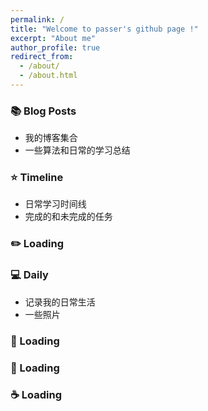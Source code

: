 ```yaml
---
permalink: /
title: "Welcome to passer's github page !"
excerpt: "About me"
author_profile: true
redirect_from:
  - /about/
  - /about.html
---
```


### 📚 Blog Posts
* 我的博客集合
* 一些算法和日常的学习总结

### ⭐️ Timeline
* 日常学习时间线
* 完成的和未完成的任务

### ✏️ Loading
### 💻 Daily
* 记录我的日常生活
* 一些照片

### 🎨 Loading
### 💾 Loading
### ☕️ Loading
